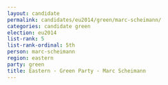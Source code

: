 ```yaml
---
layout: candidate
permalink: candidates/eu2014/green/marc-scheimann/
categories: candidate green
election: eu2014
list-rank: 5
list-rank-ordinal: 5th
person: marc-scheimann
region: eastern
party: green
title: Eastern - Green Party - Marc Scheimann
---
```


